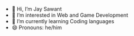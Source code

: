 - 👋 Hi, I’m Jay Sawant
- 👀 I’m interested in Web and Game Development
- 🌱 I’m currently learning Coding languages
- 😄 Pronouns: he/him

<!---
JaySawant2707/JaySawant2707 is a ✨ special ✨ repository because its `README.md` (this file) appears on your GitHub profile.
You can click the Preview link to take a look at your changes.
--->
